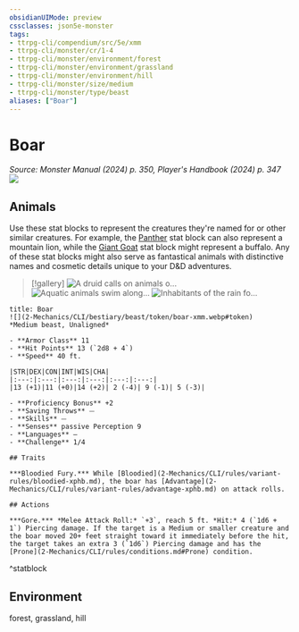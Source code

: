 ```yaml
---
obsidianUIMode: preview
cssclasses: json5e-monster
tags:
- ttrpg-cli/compendium/src/5e/xmm
- ttrpg-cli/monster/cr/1-4
- ttrpg-cli/monster/environment/forest
- ttrpg-cli/monster/environment/grassland
- ttrpg-cli/monster/environment/hill
- ttrpg-cli/monster/size/medium
- ttrpg-cli/monster/type/beast
aliases: ["Boar"]
---
```

# Boar
*Source: Monster Manual (2024) p. 350, Player's Handbook (2024) p. 347*  
![](2-Mechanics/CLI/bestiary/beast/img/boar.webp#right)

## Animals

Use these stat blocks to represent the creatures they're named for or other similar creatures. For example, the [Panther](2-Mechanics/CLI/bestiary/beast/panther-xmm.md) stat block can also represent a mountain lion, while the [Giant Goat](2-Mechanics/CLI/bestiary/beast/giant-goat-xmm.md) stat block might represent a buffalo. Any of these stat blocks might also serve as fantastical animals with distinctive names and cosmetic details unique to your D&D adventures.

> [!gallery]
![A druid calls on animals o...](2-Mechanics/CLI/bestiary/beast/img/animals-hills-and-mountains.webp "A druid calls on animals of the hills and mountains to aid her cause")
![Aquatic animals swim along...](2-Mechanics/CLI/bestiary/beast/img/animals-aquatic.webp "Aquatic animals swim alongside a druid exploring the sea")
![Inhabitants of the rain fo...](2-Mechanics/CLI/bestiary/beast/img/animals-rainforest.webp "Inhabitants of the rain forest answer a druid's summons")

```ad-statblock
title: Boar
![](2-Mechanics/CLI/bestiary/beast/token/boar-xmm.webp#token)
*Medium beast, Unaligned*

- **Armor Class** 11 
- **Hit Points** 13 (`2d8 + 4`) 
- **Speed** 40 ft.

|STR|DEX|CON|INT|WIS|CHA|
|:---:|:---:|:---:|:---:|:---:|:---:|
|13 (+1)|11 (+0)|14 (+2)| 2 (-4)| 9 (-1)| 5 (-3)|

- **Proficiency Bonus** +2
- **Saving Throws** ⏤
- **Skills** ⏤
- **Senses** passive Perception 9
- **Languages** —
- **Challenge** 1/4

## Traits

***Bloodied Fury.*** While [Bloodied](2-Mechanics/CLI/rules/variant-rules/bloodied-xphb.md), the boar has [Advantage](2-Mechanics/CLI/rules/variant-rules/advantage-xphb.md) on attack rolls.

## Actions

***Gore.*** *Melee Attack Roll:* `+3`, reach 5 ft. *Hit:* 4 (`1d6 + 1`) Piercing damage. If the target is a Medium or smaller creature and the boar moved 20+ feet straight toward it immediately before the hit, the target takes an extra 3 (`1d6`) Piercing damage and has the [Prone](2-Mechanics/CLI/rules/conditions.md#Prone) condition.
```
^statblock

## Environment

forest, grassland, hill